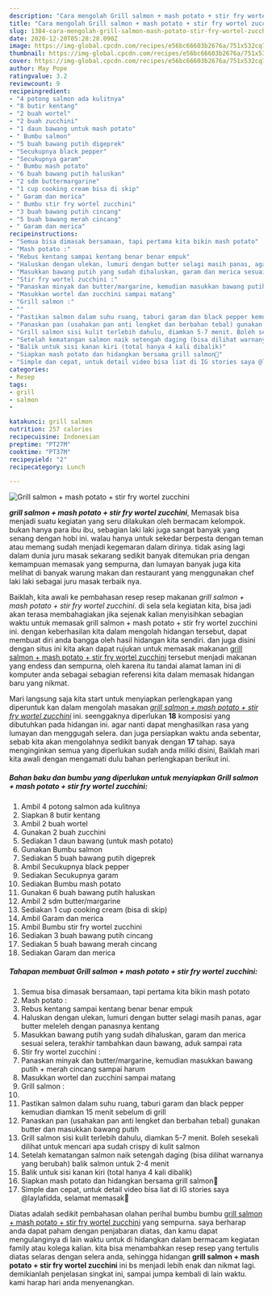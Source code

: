 ```yaml
---
description: "Cara mengolah Grill salmon + mash potato + stir fry wortel zucchini Lezat"
title: "Cara mengolah Grill salmon + mash potato + stir fry wortel zucchini Lezat"
slug: 1384-cara-mengolah-grill-salmon-mash-potato-stir-fry-wortel-zucchini-lezat
date: 2020-12-20T05:28:28.090Z
image: https://img-global.cpcdn.com/recipes/e56bc66603b2676a/751x532cq70/grill-salmon-mash-potato-stir-fry-wortel-zucchini-foto-resep-utama.jpg
thumbnail: https://img-global.cpcdn.com/recipes/e56bc66603b2676a/751x532cq70/grill-salmon-mash-potato-stir-fry-wortel-zucchini-foto-resep-utama.jpg
cover: https://img-global.cpcdn.com/recipes/e56bc66603b2676a/751x532cq70/grill-salmon-mash-potato-stir-fry-wortel-zucchini-foto-resep-utama.jpg
author: May Pope
ratingvalue: 3.2
reviewcount: 9
recipeingredient:
- "4 potong salmon ada kulitnya"
- "8 butir kentang"
- "2 buah wortel"
- "2 buah zucchini"
- "1 daun bawang untuk mash potato"
- " Bumbu salmon"
- "5 buah bawang putih digeprek"
- "Secukupnya black pepper"
- "Secukupnya garam"
- " Bumbu mash potato"
- "6 buah bawang putih haluskan"
- "2 sdm buttermargarine"
- "1 cup cooking cream bisa di skip"
- " Garam dan merica"
- " Bumbu stir fry wortel zucchini"
- "3 buah bawang putih cincang"
- "5 buah bawang merah cincang"
- " Garam dan merica"
recipeinstructions:
- "Semua bisa dimasak bersamaan, tapi pertama kita bikin mash potato"
- "Mash potato :"
- "Rebus kentang sampai kentang benar benar empuk"
- "Haluskan dengan ulekan, lumuri dengan butter selagi masih panas, agar butter meleleh dengan panasnya kentang"
- "Masukkan bawang putih yang sudah dihaluskan, garam dan merica sesuai selera, terakhir tambahkan daun bawang, aduk sampai rata"
- "Stir fry wortel zucchini :"
- "Panaskan minyak dan butter/margarine, kemudian masukkan bawang putih + merah cincang sampai harum"
- "Masukkan wortel dan zucchini sampai matang"
- "Grill salmon :"
- ""
- "Pastikan salmon dalam suhu ruang, taburi garam dan black pepper kemudian diamkan 15 menit sebelum di grill"
- "Panaskan pan (usahakan pan anti lengket dan berbahan tebal) gunakan butter dan masukkan bawang putih"
- "Grill salmon sisi kulit terlebih dahulu, diamkan 5-7 menit. Boleh sesekali dilihat untuk mencari apa sudah crispy di kulit salmon"
- "Setelah kematangan salmon naik setengah daging (bisa dilihat warnanya yang berubah) balik salmon untuk 2-4 menit"
- "Balik untuk sisi kanan kiri (total hanya 4 kali dibalik)"
- "Siapkan mash potato dan hidangkan bersama grill salmon🖤"
- "Simple dan cepat, untuk detail video bisa liat di IG stories saya @laylafidda, selamat memasak🖤"
categories:
- Resep
tags:
- grill
- salmon
- 

katakunci: grill salmon  
nutrition: 257 calories
recipecuisine: Indonesian
preptime: "PT27M"
cooktime: "PT37M"
recipeyield: "2"
recipecategory: Lunch

---
```



![Grill salmon + mash potato + stir fry wortel zucchini](https://img-global.cpcdn.com/recipes/e56bc66603b2676a/751x532cq70/grill-salmon-mash-potato-stir-fry-wortel-zucchini-foto-resep-utama.jpg)

<b><i>grill salmon + mash potato + stir fry wortel zucchini</i></b>, Memasak bisa menjadi suatu kegiatan yang seru dilakukan oleh bermacam kelompok. bukan hanya para ibu ibu, sebagian laki laki juga sangat banyak yang senang dengan hobi ini. walau hanya untuk sekedar berpesta dengan teman atau memang sudah menjadi kegemaran dalam dirinya. tidak asing lagi dalam dunia juru masak sekarang sedikit banyak ditemukan pria dengan kemampuan memasak yang sempurna, dan lumayan banyak juga kita melihat di banyak warung makan dan restaurant yang menggunakan chef laki laki sebagai juru masak terbaik nya.



Baiklah, kita awali ke pembahasan resep resep makanan <i>grill salmon + mash potato + stir fry wortel zucchini</i>. di sela sela kegiatan kita, bisa jadi akan terasa membahagiakan jika sejenak kalian menyisihkan sebagian waktu untuk memasak grill salmon + mash potato + stir fry wortel zucchini ini. dengan keberhasilan kita dalam mengolah hidangan tersebut, dapat membuat diri anda bangga oleh hasil hidangan kita sendiri. dan juga disini dengan situs ini kita akan dapat rujukan untuk memasak makanan <u>grill salmon + mash potato + stir fry wortel zucchini</u> tersebut menjadi makanan yang endess dan sempurna, oleh karena itu tandai alamat laman ini di komputer anda sebagai sebagian referensi kita dalam memasak hidangan baru yang nikmat.


Mari langsung saja kita start untuk menyiapkan perlengkapan yang diperuntuk kan dalam mengolah masakan <u><i>grill salmon + mash potato + stir fry wortel zucchini</i></u> ini. seenggaknya diperlukan <b>18</b> komposisi yang dibutuhkan pada hidangan ini. agar nanti dapat menghasilkan rasa yang lumayan dan menggugah selera. dan juga persiapkan waktu anda sebentar, sebab kita akan mengolahnya sedikit banyak dengan <b>17</b> tahap. saya menginginkan semua yang diperlukan sudah anda miliki disini, Baiklah mari kita awali dengan mengamati dulu bahan perlengkapan berikut ini.

<!--inarticleads1-->

##### Bahan baku dan bumbu yang diperlukan untuk menyiapkan Grill salmon + mash potato + stir fry wortel zucchini:

1. Ambil 4 potong salmon ada kulitnya
1. Siapkan 8 butir kentang
1. Ambil 2 buah wortel
1. Gunakan 2 buah zucchini
1. Sediakan 1 daun bawang (untuk mash potato)
1. Gunakan  Bumbu salmon
1. Sediakan 5 buah bawang putih digeprek
1. Ambil Secukupnya black pepper
1. Sediakan Secukupnya garam
1. Sediakan  Bumbu mash potato
1. Gunakan 6 buah bawang putih haluskan
1. Ambil 2 sdm butter/margarine
1. Sediakan 1 cup cooking cream (bisa di skip)
1. Ambil  Garam dan merica
1. Ambil  Bumbu stir fry wortel zucchini
1. Sediakan 3 buah bawang putih cincang
1. Sediakan 5 buah bawang merah cincang
1. Sediakan  Garam dan merica




<!--inarticleads2-->

##### Tahapan membuat Grill salmon + mash potato + stir fry wortel zucchini:

1. Semua bisa dimasak bersamaan, tapi pertama kita bikin mash potato
1. Mash potato :
1. Rebus kentang sampai kentang benar benar empuk
1. Haluskan dengan ulekan, lumuri dengan butter selagi masih panas, agar butter meleleh dengan panasnya kentang
1. Masukkan bawang putih yang sudah dihaluskan, garam dan merica sesuai selera, terakhir tambahkan daun bawang, aduk sampai rata
1. Stir fry wortel zucchini :
1. Panaskan minyak dan butter/margarine, kemudian masukkan bawang putih + merah cincang sampai harum
1. Masukkan wortel dan zucchini sampai matang
1. Grill salmon :
1. 
1. Pastikan salmon dalam suhu ruang, taburi garam dan black pepper kemudian diamkan 15 menit sebelum di grill
1. Panaskan pan (usahakan pan anti lengket dan berbahan tebal) gunakan butter dan masukkan bawang putih
1. Grill salmon sisi kulit terlebih dahulu, diamkan 5-7 menit. Boleh sesekali dilihat untuk mencari apa sudah crispy di kulit salmon
1. Setelah kematangan salmon naik setengah daging (bisa dilihat warnanya yang berubah) balik salmon untuk 2-4 menit
1. Balik untuk sisi kanan kiri (total hanya 4 kali dibalik)
1. Siapkan mash potato dan hidangkan bersama grill salmon🖤
1. Simple dan cepat, untuk detail video bisa liat di IG stories saya @laylafidda, selamat memasak🖤




Diatas adalah sedikit pembahasan olahan perihal bumbu bumbu <u>grill salmon + mash potato + stir fry wortel zucchini</u> yang sempurna. saya berharap anda dapat paham dengan penjabaran diatas, dan kamu dapat mengulanginya di lain waktu untuk di hidangkan dalam bermacam kegiatan family atau kolega kalian. kita bisa menambahkan resep resep yang tertulis diatas selaras dengan selera anda, sehingga hidangan <b>grill salmon + mash potato + stir fry wortel zucchini</b> ini bs menjadi lebih enak dan nikmat lagi. demikianlah penjelasan singkat ini, sampai jumpa kembali di lain waktu. kami harap hari anda menyenangkan.
